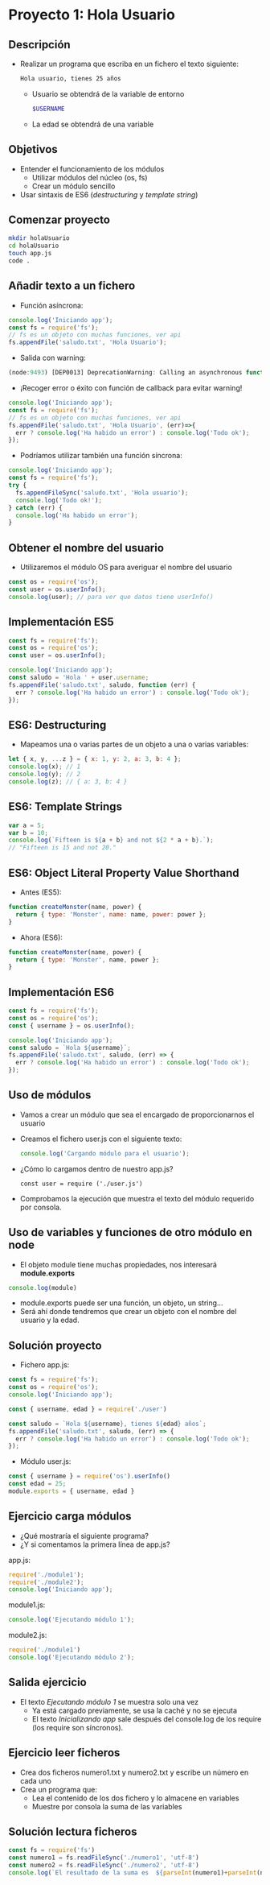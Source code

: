# Proyecto 1: Hola Usuario


## Descripción

- Realizar un programa que escriba en un fichero el texto siguiente:

  ```bash
  Hola usuario, tienes 25 años
  ```

  - Usuario se obtendrá de la variable de entorno

    ```bash
    $USERNAME
    ```

  - La edad se obtendrá de una variable


## Objetivos

- Entender el funcionamiento de los módulos
  - Utilizar módulos del núcleo (os, fs)
  - Crear un módulo sencillo
- Usar sintaxis de ES6 (*destructuring* y *template string*)


## Comenzar proyecto

```bash
mkdir holaUsuario
cd holaUsuario
touch app.js
code .
```


## Añadir texto a un fichero

- Función asíncrona:

```js
console.log('Iniciando app');
const fs = require('fs');
// fs es un objeto con muchas funciones, ver api
fs.appendFile('saludo.txt', 'Hola Usuario');
```


- Salida con warning:

```js
(node:9493) [DEP0013] DeprecationWarning: Calling an asynchronous function without callback is deprecated.
```

- ¡Recoger error o éxito con función de callback para evitar warning!

```js
console.log('Iniciando app');
const fs = require('fs');
// fs es un objeto con muchas funciones, ver api
fs.appendFile('saludo.txt', 'Hola Usuario', (err)=>{
  err ? console.log('Ha habido un error') : console.log('Todo ok');
});
```


- Podríamos utilizar también una función síncrona:

```js
console.log('Iniciando app');
const fs = require('fs');
try {
  fs.appendFileSync('saludo.txt', 'Hola usuario');
  console.log('Todo ok!');
} catch (err) {
  console.log('Ha habido un error');
}
```


## Obtener el nombre del usuario

- Utilizaremos el módulo OS para averiguar el nombre del usuario

```js
const os = require('os');
const user = os.userInfo();
console.log(user); // para ver que datos tiene userInfo()
```


## Implementación ES5

```js
const fs = require('fs');
const os = require('os');
const user = os.userInfo();

console.log('Iniciando app');
const saludo = 'Hola ' + user.username;
fs.appendFile('saludo.txt', saludo, function (err) {
  err ? console.log('Ha habido un error') : console.log('Todo ok');
});
```


## ES6: Destructuring

- Mapeamos una o varias partes de un objeto a una o varias variables:

```js
let { x, y, ...z } = { x: 1, y: 2, a: 3, b: 4 };
console.log(x); // 1
console.log(y); // 2
console.log(z); // { a: 3, b: 4 }
```


## ES6: Template Strings

```js
var a = 5;
var b = 10;
console.log(`Fifteen is ${a + b} and not ${2 * a + b}.`);
// "Fifteen is 15 and not 20."
```


## ES6: Object Literal Property Value Shorthand

- Antes (ES5):

```js
function createMonster(name, power) {
  return { type: 'Monster', name: name, power: power };
}
```

- Ahora (ES6):

```js
function createMonster(name, power) {
  return { type: 'Monster', name, power };
}
```


## Implementación ES6

```js
const fs = require('fs');
const os = require('os');
const { username } = os.userInfo();

console.log('Iniciando app');
const saludo = `Hola ${username}`;
fs.appendFile('saludo.txt', saludo, (err) => {
  err ? console.log('Ha habido un error') : console.log('Todo ok');
});
```


## Uso de módulos

- Vamos a crear un módulo que sea el encargado de proporcionarnos el usuario
- Creamos el fichero user.js con el siguiente texto:
  
  ```js
  console.log('Cargando módulo para el usuario');
  ```

- ¿Cómo lo cargamos dentro de nuestro app.js?
  ```
  const user = require ('./user.js')
  ```

- Comprobamos la ejecución que muestra el texto del módulo requerido por consola.


## Uso de variables y funciones de otro módulo en node

- El objeto module tiene muchas propiedades, nos interesará **module.exports**

```js
console.log(module)
```

- module.exports puede ser una función, un objeto, un string...
- Será ahí donde tendremos que crear un objeto con el nombre del usuario y la edad.


## Solución proyecto

- Fichero app.js:
  
```js
const fs = require('fs');
const os = require('os');
console.log('Iniciando app');

const { username, edad } = require('./user')

const saludo = `Hola ${username}, tienes ${edad} años`;
fs.appendFile('saludo.txt', saludo, (err) => {
  err ? console.log('Ha habido un error') : console.log('Todo ok');
});
```

- Módulo user.js:

```js
const { username } = require('os').userInfo()
const edad = 25;
module.exports = { username, edad }
```


## Ejercicio carga módulos

- ¿Qué mostraría el siguiente programa?
- ¿Y si comentamos la primera línea de app.js?

app.js:

```js
require('./module1');
require('./module2');
console.log('Iniciando app');
```

module1.js:

```js
console.log('Ejecutando módulo 1');
```

module2.js:

```js
require('./module1')
console.log('Ejecutando módulo 2');
```


## Salida ejercicio

- El texto *Ejecutando módulo 1* se muestra solo una vez
  - Ya está cargado previamente, se usa la caché y no se ejecuta
  - El texto *Inicializando app* sale después del console.log de los require (los require son síncronos).


## Ejercicio leer ficheros

- Crea dos ficheros numero1.txt y numero2.txt y escribe un número en cada uno
- Crea un programa que:
  - Lea el contenido de los dos fichero y lo almacene en variables
  - Muestre por consola la suma de las variables


## Solución lectura ficheros

```js
const fs = require('fs')
const numero1 = fs.readFileSync('./numero1', 'utf-8')
const numero2 = fs.readFileSync('./numero2', 'utf-8')
console.log(`El resultado de la suma es  ${parseInt(numero1)+parseInt(numero2)}`)
```
<!-- 

## ¿Y ahora qué?

- [Proyecto apuntes en markdown](./2-proyecto-apuntes.md) 
-->